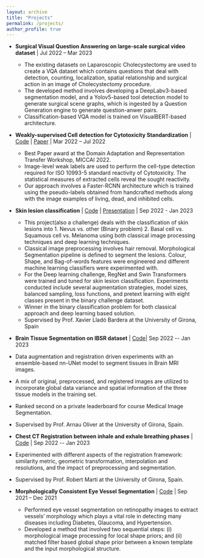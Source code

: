 ```yaml
---
layout: archive
title: "Projects"
permalink: /projects/
author_profile: true
---
```


* **Surgical Visual Question Answering on large-scale surgical video dataset** \| Jul 2022 – Mar 2023
  * The existing datasets on Laparoscopic Cholecystectomy are used to create a VQA dataset which contains
questions that deal with detection, counting, localization, spatial relationship and surgical action in an image of
Cholecystectomy procedure.
  * The developed method involves developing a DeepLabv3-based segmentation model, and a Yolov5-based tool
detection model to generate surgical scene graphs, which is ingested by a Question Generation engine to generate
question-anwer pairs.
  * Classification-based VQA model is trained on VisualBERT-based architecture.

* **Weakly-supervised Cell detection for Cytotoxicity Standardization** \| [Code](https://github.com/manasikattel/SISSI) \| [Paper](https://link.springer.com/chapter/10.1007/978-3-031-16852-9_10) \| Mar 2022 – Jul 2022
  * Best Paper award at the Domain Adaptation and Representation Transfer Workshop, MICCAI 2022.
  * Image-level weak labels are used to perform the cell-type detection required for ISO 10993-5 standard reactivity of
Cytotoxicity. The statistical measures of extracted cells reveal the sought reactivity.
  * Our approach involves a Faster-RCNN architecture which is trained using the pseudo-labels obtained from
handcrafted methods along with the image examples of living, dead, and inhibited cells.

* **Skin lesion classification** \| [Code](https://github.com/manasikattel/skin-lesion-cad) \| [Presentation](/files/CAD_presentation.pdf) \| Sep 2022 - Jan 2023
  * This project(also a challenge) deals with the classification of skin lesions into 1. Nevus vs. other (Binary problem) 2. Basal cell vs. Squamous cell vs. Melanoma using both classical image processing techniques and deep learning techniques. 
  * Classical image preprocessing involves hair removal. Morphological Segmentation pipeline is defined to segment the lesions. Colour, Shape, and Bag-of-words features were engineered and different machine learning classifiers were experimented with.
  * For the Deep learning challenge, RegNet and Swin Transformers were trained and tuned for skin lesion classification. Experiments conducted include several augmentation strategies, model sizes, balanced sampling, loss functions, and pretext learning with eight classes present in the binary challenge dataset.
  * Winner in the binary classification problem for both classical approach and deep learning based solution.
  * Supervised by Prof. Xavier Lladó Bardera at the University of Girona, Spain

* **Brain Tissue Segmentation on IBSR dataset** \| [Code](https://github.com/manasikattel/misa)\| Sep 2022 -- Jan 2023
* Data augmentation and registration driven experiments with an ensemble-based nn-UNet model to segment tissues in Brain MRI images.
* A mix of original, preprocessed, and registered images are utilized to incorporate global data variance and spatial information of the three tissue models in the training set. 
* Ranked second on a private leaderboard for course Medical Image Segmentation.
* Supervised by Prof. Arnau Oliver at the University of Girona, Spain.

* **Chest CT Registration between inhale and exhale breathing phases** \|  [Code](https://github.com/manasikattel/chest_ct_registration) \| Sep 2022 -- Jan 2023
* Experimented with different aspects of the registration framework: similarity metric, geometric transformation, interpolation and resolutions, and the impact of preprocessing and segmentation.
 * Supervised by Prof. Robert Martí at the University of Girona, Spain.


* **Morphologically Consistent Eye Vessel Segmentation** \| [Code](https://github.com/manasikattel/Eye-Vessel-Segmentation) \| Sep 2021 – Dec 2021
  * Performed eye vessel segmentation on retinopathy images to extract vessels’ morphology which plays a vital role
in detecting many diseases including Diabetes, Glaucoma, and Hypertension.
  * Developed a method that involved two sequential steps: (i) morphological image processing for local shape priors;
and (ii) matched filter based global shape prior between a known template and the input morphological structure.
